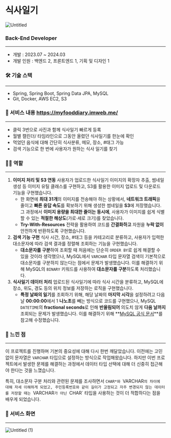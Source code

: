 # 식사일기

![Untitled](https://github.com/user-attachments/assets/7399e0f8-5f18-45f3-92b1-541ac5256b22)


### **Back-End Developer**                        
---

- 개발 : 2023.07 ~ 2024.03
- 개발 인원 : 백엔드 2, 프론트엔드 1, 기획 및 디자인 1

### 🛠 기술 스택

---

- Spring, Spring Boot, Spring Data JPA, MySQL
- Git, Docker, AWS EC2, S3

### 📖 서비스 내용 https://myfooddiary.imweb.me/

---

- 클릭 3번으로 사진과 함께 식사일기 빠르게 등록
- 월별 캘린더/ 타임라인으로 그동안 올렸던 식사일기를 한눈에 확인
- 먹었던 음식에 대해 간단히 식사분류, 메모, 장소, #태그 가능
- 검색 기능으로 한 번에 사용자가 원하는 식사 일기를 찾기

### 🙋‍♂️ 역할

---

1. **이미지 처리 및 S3 연동**
사용자가 업로드한 식사일기 이미지의 확장자 추출, 썸네일 생성 등 이미지 유틸 클래스를 구현하고, S3를 활용한 이미지 업로드 및 다운로드 기능을 구현했습니다.
    - 한 화면에 **최대 31개**의 이미지를 전송해야 하는 상황에서, **네트워크 트래픽**을 줄이고 **빠른 응답 속도**를 확보하기 위해 생성한 썸네일을 **S3**에 저장했습니다. 그 과정에서 **이미지 용량을 최대한 줄이는 동시에**, 사용자가 이미지를 쉽게 식별할 수 있는 **적절한 해상도**(가로·세로 크기)를 찾았습니다.
    - **Try-With-Resources** 전략을 활용하여 코드를 **간결화하고** 자원을 **누락 없이** 안전하게 반환하도록 구현했습니다.
2. **검색 기능 구현**
식사 시간, 장소, #태그 등을 카테고리로 분류하고, 사용자가 입력한 대소문자에 따라 검색 결과를  정렬해 조회하는 기능을 구현했습니다.
    - **대소문자를 구분**하여 조회할 때 처음에는 단순히 `ORDER BY`로 쉽게 해결할 수 있을 것이라 생각했으나, MySQL에서 `VARCHAR` 타입 문자열 검색이 기본적으로 대소문자를 구분하지 않는다는 점에서 문제가 발생했습니다. 이를 해결하기 위해 MySQL의 `BINARY` 키워드를 사용하여 **대소문자를 구분**하도록 처리했습니다.
3. **식사일기 데이터 처리**
업로드된 식사일기에 따라 식사 시간을 분류하고, MySQL에 장소, 위도, 경도 등의 위치 정보를 저장하는 로직을 구현했습니다.
    - **특정 날짜의 일기**를 조회하기 위해, 해당 날짜의 **마지막 시각**을 설정하려고 다음 날 **00:00:00**에서 1 **나노초**를 빼는 방식으로 코드를 구현했으나, MySQL `DATETIME`의 **fractional seconds**로 인해 **반올림되어** 의도치 않게 **다음 날까지** 조회되는 문제가 발생했습니다. 이를 해결하기 위해 **[MySQL 공식 문서](https://dev.mysql.com/doc/refman/5.7/en/fractional-seconds.html)**를 참고해 수정했습니다.

### 🧐 느낀 점

---

이 프로젝트를 진행하며 기본의 중요성에 대해 다시 한번 깨달았습니다. 이전에는 고민 없이  문자열은 `VARCHAR` 타입으로 설정하는 방식으로 작업해왔습니다. 하지만 이번 프로젝트에서 발생한 문제를 해결하는 과정에서 데이터 타입 선택에 대해 더 신중히 접근해야 한다는 것을 느꼈습니다.

특히, 대소문자 구분 처리와 관련된 문제를 조사하면서 `CHAR*와 `VARCHAR`의 차이에 대해 자세 이해하게 되었고, 주민등록번호와 같이 길이가 고정되고 자주 변경되지 않는 데이터를 저장할 때는 `VARCHAR`가 아닌 `CHAR` 타입을 사용하는 것이 더 적합하다는 점을 배우게 되었습니다. 

### 👀 서비스 화면

---

![Untitled (1)](https://github.com/user-attachments/assets/82b3e249-bbe6-44b6-a6fc-a7257d59fb7b)
